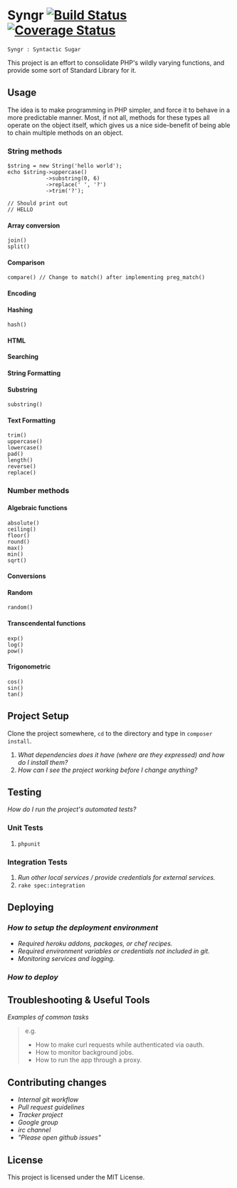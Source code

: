 # Syngr [![Build Status](https://travis-ci.org/hassankhan/Syngr.png?branch=master)](https://travis-ci.org/hassankhan/Syngr) [![Coverage Status](https://coveralls.io/repos/hassankhan/Syngr/badge.png)](https://coveralls.io/r/hassankhan/Syngr)

    Syngr : Syntactic Sugar

This project is an effort to consolidate PHP's wildly varying functions, and provide some sort of Standard Library for it.

## Usage

The idea is to make programming in PHP simpler, and force it to behave in a more predictable manner. Most, if not all, methods for these types all operate on the object itself, which gives us a nice side-benefit of being able to chain multiple methods on an object.

### String methods

    $string = new String('hello world');
    echo $string->uppercase()
                ->substring(0, 6)
                ->replace(' ', '?')
                ->trim('?');

    // Should print out
    // HELLO

#### Array conversion
    join()
    split()

#### Comparison
    compare() // Change to match() after implementing preg_match()

#### Encoding

#### Hashing
    hash()

#### HTML

#### Searching

#### String Formatting

#### Substring
    substring()

#### Text Formatting
    trim()
    uppercase()
    lowercase()
    pad()
    length()
    reverse()
    replace()

### Number methods

#### Algebraic functions
    absolute()
    ceiling()
    floor()
    round()
    max()
    min()
    sqrt()

#### Conversions

#### Random
    random()

#### Transcendental functions
    exp()
    log()
    pow()

#### Trigonometric
    cos()
    sin()
    tan()


## Project Setup

Clone the project somewhere, ``cd`` to the directory and type in ``composer install``.

1. _What dependencies does it have (where are they expressed) and how do I install them?_
2. _How can I see the project working before I change anything?_

## Testing

_How do I run the project's automated tests?_

### Unit Tests

1. ``phpunit``

### Integration Tests

1. _Run other local services / provide credentials for external services._
2. `rake spec:integration`

## Deploying

### _How to setup the deployment environment_

- _Required heroku addons, packages, or chef recipes._
- _Required environment variables or credentials not included in git._
- _Monitoring services and logging._

### _How to deploy_

## Troubleshooting & Useful Tools

_Examples of common tasks_

> e.g.
>
> - How to make curl requests while authenticated via oauth.
> - How to monitor background jobs.
> - How to run the app through a proxy.

## Contributing changes

- _Internal git workflow_
- _Pull request guidelines_
- _Tracker project_
- _Google group_
- _irc channel_
- _"Please open github issues"_

## License
This project is licensed under the MIT License.
